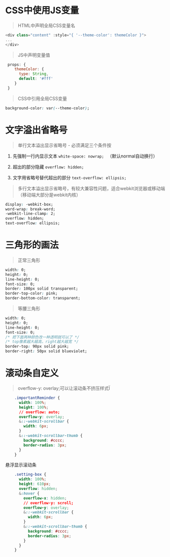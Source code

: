 # CSS中使用JS变量

> HTML中声明全局CSS变量名

```js
<div class="content" :style="{ '--theme-color': themeColor }">
...
</div>
```

> JS中声明变量值

```js
 props: {
    themeColor: {
      type: String,
      default: '#fff'
    }
 }
```

> CSS中引用全局CSS变量

```css
background-color: var(--theme-color);
```



# 文字溢出省略号

> 单行文本溢出显示省略号 - 必须满足三个条件按

1. 先强制一行内显示文本  `white-space: nowrap; ` （默认normal自动换行）

2. 超出的部分隐藏  `overflow: hidden;`

3. 文字用省略号替代超出的部分  `text-overflow: ellipsis;`



> 多行文本溢出显示省略号，有较大兼容性问题，适合webkit浏览器或移动端（移动端大部分是webkit内核）

```css
display: -webkit-box;
word-wrap: break-word;
-webkit-line-clamp: 2;
overflow: hidden;
text-overflow: ellipsis;
```



# 三角形的画法

> 正常三角形

```css
width: 0;
height: 0;
line-height: 0;
font-size: 0;
border: 100px solid transparent;
border-top-color: pink;
border-bottom-color: transparent;
```



> 等腰三角形

```css
width: 0;
height: 0;
line-height: 0;
font-size: 0;
/* 把下面两种颜色改一种透明就可以了 */
/* top像素越大越高，right越大越宽 */
border-top: 90px solid pink;
border-right: 50px solid blueviolet;
```



# 滚动条自定义

> overflow-y: overlay;可以让滚动条不挤压样式Ï

```css
    .importantReminder {
      width: 100%;
      height: 100%;
      // overflow: auto;
      overflow-y: overlay;
      &::-webkit-scrollbar {
        width: 6px;
      }
      &::-webkit-scrollbar-thumb {
        background: #cccc;
        border-radius: 3px;
      }
    }
```

悬浮显示滚动条

```css
    .setting-box {
      width: 100%;
      height: 610px;
      overflow: hidden;
      &:hover {
        overflow-x: hidden;
        // overflow-y: scroll;
        overflow-y: overlay;
        &::-webkit-scrollbar {
          width: 6px;
        }
        &::-webkit-scrollbar-thumb {
          background: #cccc;
          border-radius: 3px;
        }
      }
    }
```

